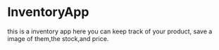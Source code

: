 # InventoryApp
this is a inventory app
here you can keep track of your product,
save a image of them,the stock,and price.
